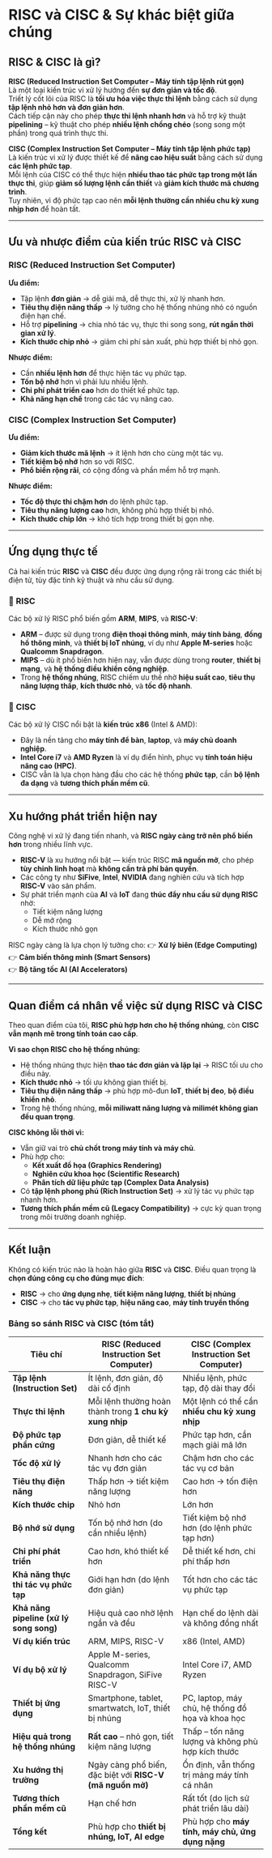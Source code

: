 # RISC và CISC & Sự khác biệt giữa chúng

##  RISC & CISC là gì?

**RISC (Reduced Instruction Set Computer – Máy tính tập lệnh rút gọn)**  
Là một loại kiến trúc vi xử lý hướng đến **sự đơn giản và tốc độ**.  
Triết lý cốt lõi của RISC là **tối ưu hóa việc thực thi lệnh** bằng cách sử dụng **tập lệnh nhỏ hơn và đơn giản hơn**.  
Cách tiếp cận này cho phép **thực thi lệnh nhanh hơn** và hỗ trợ kỹ thuật **pipelining** – kỹ thuật cho phép **nhiều lệnh chồng chéo** (song song một phần) trong quá trình thực thi.

**CISC (Complex Instruction Set Computer – Máy tính tập lệnh phức tạp)**  
Là kiến trúc vi xử lý được thiết kế để **nâng cao hiệu suất** bằng cách sử dụng **các lệnh phức tạp**.  
Mỗi lệnh của CISC có thể thực hiện **nhiều thao tác phức tạp trong một lần thực thi**, giúp **giảm số lượng lệnh cần thiết** và **giảm kích thước mã chương trình**.  
Tuy nhiên, vì độ phức tạp cao nên **mỗi lệnh thường cần nhiều chu kỳ xung nhịp hơn** để hoàn tất.

---

## Ưu và nhược điểm của kiến trúc RISC và CISC

### RISC (Reduced Instruction Set Computer)

**Ưu điểm:**
- Tập lệnh **đơn giản** → dễ giải mã, dễ thực thi, xử lý nhanh hơn.  
- **Tiêu thụ điện năng thấp** → lý tưởng cho hệ thống nhúng nhỏ có nguồn điện hạn chế.  
- Hỗ trợ **pipelining** → chia nhỏ tác vụ, thực thi song song, **rút ngắn thời gian xử lý**.  
- **Kích thước chip nhỏ** → giảm chi phí sản xuất, phù hợp thiết bị nhỏ gọn.

**Nhược điểm:**
- Cần **nhiều lệnh hơn** để thực hiện tác vụ phức tạp.  
- **Tốn bộ nhớ** hơn vì phải lưu nhiều lệnh.  
- **Chi phí phát triển cao** hơn do thiết kế phức tạp.  
- **Khả năng hạn chế** trong các tác vụ nâng cao.



### CISC (Complex Instruction Set Computer)

**Ưu điểm:**
- **Giảm kích thước mã lệnh** → ít lệnh hơn cho cùng một tác vụ.  
- **Tiết kiệm bộ nhớ** hơn so với RISC.  
- **Phổ biến rộng rãi**, có cộng đồng và phần mềm hỗ trợ mạnh.

**Nhược điểm:**
- **Tốc độ thực thi chậm hơn** do lệnh phức tạp.  
- **Tiêu thụ năng lượng cao** hơn, không phù hợp thiết bị nhỏ.  
- **Kích thước chip lớn** → khó tích hợp trong thiết bị gọn nhẹ.

---

## Ứng dụng thực tế

Cả hai kiến trúc **RISC** và **CISC** đều được ứng dụng rộng rãi trong các thiết bị điện tử, tùy đặc tính kỹ thuật và nhu cầu sử dụng.

### 🔹 RISC

Các bộ xử lý RISC phổ biến gồm **ARM**, **MIPS**, và **RISC-V**:

- **ARM** – được sử dụng trong **điện thoại thông minh**, **máy tính bảng**, **đồng hồ thông minh**, và **thiết bị IoT nhúng**, ví dụ như **Apple M-series** hoặc **Qualcomm Snapdragon**.  
- **MIPS** – dù ít phổ biến hơn hiện nay, vẫn được dùng trong **router**, **thiết bị mạng**, và **hệ thống điều khiển công nghiệp**.  
- Trong **hệ thống nhúng**, RISC chiếm ưu thế nhờ **hiệu suất cao**, **tiêu thụ năng lượng thấp**, **kích thước nhỏ**, và **tốc độ nhanh**.

### 🔹 CISC

Các bộ xử lý CISC nổi bật là **kiến trúc x86** (Intel & AMD):

- Đây là nền tảng cho **máy tính để bàn**, **laptop**, và **máy chủ doanh nghiệp**.  
- **Intel Core i7** và **AMD Ryzen** là ví dụ điển hình, phục vụ **tính toán hiệu năng cao (HPC)**.  
- CISC vẫn là lựa chọn hàng đầu cho các hệ thống **phức tạp**, cần **bộ lệnh đa dạng** và **tương thích phần mềm cũ**.

---

## Xu hướng phát triển hiện nay

Công nghệ vi xử lý đang tiến nhanh, và **RISC ngày càng trở nên phổ biến hơn** trong nhiều lĩnh vực.

- **RISC-V** là xu hướng nổi bật — kiến trúc RISC **mã nguồn mở**, cho phép **tùy chỉnh linh hoạt** mà **không cần trả phí bản quyền**.  
- Các công ty như **SiFive**, **Intel**, **NVIDIA** đang nghiên cứu và tích hợp **RISC-V** vào sản phẩm.  
- Sự phát triển mạnh của **AI** và **IoT** đang **thúc đẩy nhu cầu sử dụng RISC** nhờ:
  - Tiết kiệm năng lượng  
  - Dễ mở rộng  
  - Kích thước nhỏ gọn  

RISC ngày càng là lựa chọn lý tưởng cho:
👉 **Xử lý biên (Edge Computing)**  
👉 **Cảm biến thông minh (Smart Sensors)**  
👉 **Bộ tăng tốc AI (AI Accelerators)**  

---

## Quan điểm cá nhân về việc sử dụng RISC và CISC

Theo quan điểm của tôi, **RISC phù hợp hơn cho hệ thống nhúng**, còn **CISC vẫn mạnh mẽ trong tính toán cao cấp**.

**Vì sao chọn RISC cho hệ thống nhúng:**
- Hệ thống nhúng thực hiện **thao tác đơn giản và lặp lại** → RISC tối ưu cho điều này.  
- **Kích thước nhỏ** → tối ưu không gian thiết bị.  
- **Tiêu thụ điện năng thấp** → phù hợp mô-đun **IoT**, **thiết bị đeo**, **bộ điều khiển nhỏ**.  
- Trong hệ thống nhúng, **mỗi miliwatt năng lượng và milimét không gian đều quan trọng**.

**CISC không lỗi thời vì:**
- Vẫn giữ vai trò **chủ chốt trong máy tính và máy chủ**.  
- Phù hợp cho:
  - **Kết xuất đồ họa (Graphics Rendering)**  
  - **Nghiên cứu khoa học (Scientific Research)**  
  - **Phân tích dữ liệu phức tạp (Complex Data Analysis)**  
- Có **tập lệnh phong phú (Rich Instruction Set)** → xử lý tác vụ phức tạp nhanh hơn.  
- **Tương thích phần mềm cũ (Legacy Compatibility)** → cực kỳ quan trọng trong môi trường doanh nghiệp.

---

## Kết luận

Không có kiến trúc nào là hoàn hảo giữa **RISC** và **CISC**. Điều quan trọng là **chọn đúng công cụ cho đúng mục đích**:

- **RISC** → cho **ứng dụng nhẹ**, **tiết kiệm năng lượng**, **thiết bị nhúng**  
- **CISC** → cho **tác vụ phức tạp**, **hiệu năng cao**, **máy tính truyền thống**

### Bảng so sánh RISC và CISC (tóm tắt)
| **Tiêu chí**                            | **RISC (Reduced Instruction Set Computer)**               | **CISC (Complex Instruction Set Computer)**         |
| --------------------------------------- | --------------------------------------------------------- | --------------------------------------------------- |
| **Tập lệnh (Instruction Set)**          | Ít lệnh, đơn giản, độ dài cố định                         | Nhiều lệnh, phức tạp, độ dài thay đổi               |
| **Thực thi lệnh**                       | Mỗi lệnh thường hoàn thành trong **1 chu kỳ xung nhịp**   | Một lệnh có thể cần **nhiều chu kỳ xung nhịp**      |
| **Độ phức tạp phần cứng**               | Đơn giản, dễ thiết kế                                     | Phức tạp hơn, cần mạch giải mã lớn                  |
| **Tốc độ xử lý**                        | Nhanh hơn cho các tác vụ đơn giản                         | Chậm hơn cho các tác vụ cơ bản                      |
| **Tiêu thụ điện năng**                  | Thấp hơn → tiết kiệm năng lượng                           | Cao hơn → tốn điện hơn                              |
| **Kích thước chip**                     | Nhỏ hơn                                                   | Lớn hơn                                             |
| **Bộ nhớ sử dụng**                      | Tốn bộ nhớ hơn (do cần nhiều lệnh)                        | Tiết kiệm bộ nhớ hơn (do lệnh phức tạp hơn)         |
| **Chi phí phát triển**                  | Cao hơn, khó thiết kế hơn                                 | Dễ thiết kế hơn, chi phí thấp hơn                   |
| **Khả năng thực thi tác vụ phức tạp**   | Giới hạn hơn (do lệnh đơn giản)                           | Tốt hơn cho các tác vụ phức tạp                     |
| **Khả năng pipeline (xử lý song song)** | Hiệu quả cao nhờ lệnh ngắn và đều                         | Hạn chế do lệnh dài và không đồng nhất              |
| **Ví dụ kiến trúc**                     | ARM, MIPS, RISC-V                                         | x86 (Intel, AMD)                                    |
| **Ví dụ bộ xử lý**                      | Apple M-series, Qualcomm Snapdragon, SiFive RISC-V        | Intel Core i7, AMD Ryzen                            |
| **Thiết bị ứng dụng**                   | Smartphone, tablet, smartwatch, IoT, thiết bị nhúng       | PC, laptop, máy chủ, hệ thống đồ họa và khoa học    |
| **Hiệu quả trong hệ thống nhúng**       | **Rất cao** – nhỏ gọn, tiết kiệm năng lượng             |  Thấp – tốn năng lượng và không phù hợp kích thước |
| **Xu hướng thị trường**                 | Ngày càng phổ biến, đặc biệt với **RISC-V (mã nguồn mở)** | Ổn định, vẫn thống trị mảng máy tính cá nhân        |
| **Tương thích phần mềm cũ**             | Hạn chế hơn                                               | Rất tốt (do lịch sử phát triển lâu dài)             |
| **Tổng kết**                            | Phù hợp cho **thiết bị nhúng, IoT, AI edge**              | Phù hợp cho **máy tính, máy chủ, ứng dụng nặng**    |


